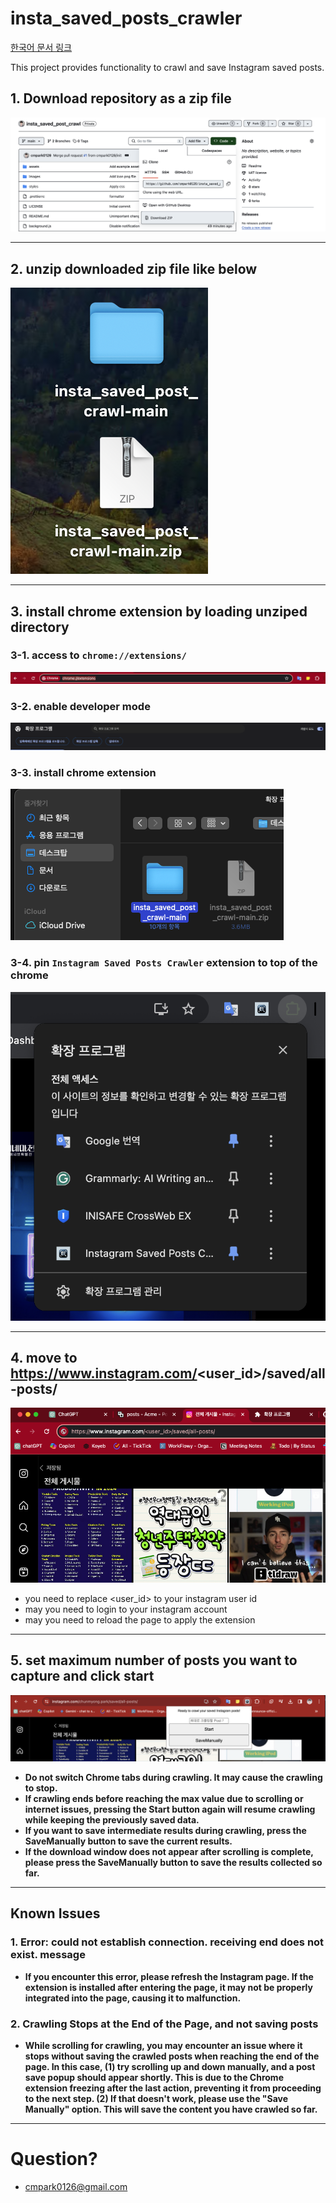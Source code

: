 # insta_saved_posts_crawler

[한국어 문서 링크](link_to_korean_document)

This project provides functionality to crawl and save Instagram saved posts.

## 1. Download repository as a zip file

![1_download](assets/1_download.png)

---

## 2. unzip downloaded zip file like below

![2_unzip](assets/2_unzip.png)

---

## 3. install chrome extension by loading unziped directory

### 3-1. access to `chrome://extensions/`

![3_1_chrome](assets/3_1_chrome.png)

### 3-2. enable developer mode

![3_2_dev](assets/3_2_dev.png)

### 3-3. install chrome extension

![3_3_install](assets/3_3_install.png)

### 3-4. pin `Instagram Saved Posts Crawler` extension to top of the chrome

![3_4_pin](assets/3_4_pin.png)

---

## 4. move to https://www.instagram.com/<user_id>/saved/all-posts/

![4_1_instagram](assets/4_1_instagram.png)

-   you need to replace <user_id> to your instagram user id
  -   may you need to login to your instagram account
-   may you need to reload the page to apply the extension

---

## 5. set maximum number of posts you want to capture and click start

![set](assets/5_1_set.png)

-   **Do not switch Chrome tabs during crawling. It may cause the crawling to stop.**
-   **If crawling ends before reaching the max value due to scrolling or internet issues, pressing the Start button again will resume crawling while keeping the previously saved data.**
-   **If you want to save intermediate results during crawling, press the SaveManually button to save the current results.**
-   **If the download window does not appear after scrolling is complete, please press the SaveManually button to save the results collected so far.**

---

## Known Issues

### 1. Error: could not establish connection. receiving end does not exist. message
- **If you encounter this error, please refresh the Instagram page. If the extension is installed after entering the page, it may not be properly integrated into the page, causing it to malfunction.**

### 2. Crawling Stops at the End of the Page, and not saving posts
- **While scrolling for crawling, you may encounter an issue where it stops without saving the crawled posts when reaching the end of the page. In this case, (1) try scrolling up and down manually, and a post save popup should appear shortly. This is due to the Chrome extension freezing after the last action, preventing it from proceeding to the next step. (2) If that doesn't work, please use the "Save Manually" option. This will save the content you have crawled so far.**

---

# Question?

-   cmpark0126@gmail.com 